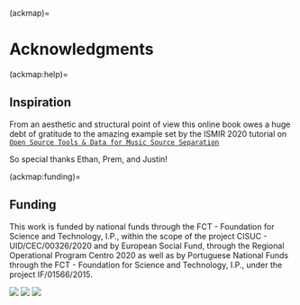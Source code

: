 (ackmap)=
# Acknowledgments

(ackmap:help)=
## Inspiration
From an aesthetic and structural point of view this online book
owes a huge debt of gratitude to the amazing example set by the ISMIR 2020
tutorial on [`Open Source Tools & Data for Music Source Separation`](https://source-separation.github.io/tutorial/landing.html)

So special thanks Ethan, Prem, and Justin!


(ackmap:funding)=
## Funding 
This work is funded by national funds through the FCT - Foundation for Science and 
Technology, I.P., within the scope of the project CISUC - UID/CEC/00326/2020 and by 
European Social Fund, through the Regional Operational Program Centro 2020 as well as by 
Portuguese National Funds through the FCT - Foundation for Science and Technology, I.P., 
under the project IF/01566/2015.

![](../assets/ch6_resources/figs/centro.png)
![](../assets/ch6_resources/figs/policromatico_v2.jpg)
![](../assets/ch6_resources/figs/Logo2_POPH.jpg)
